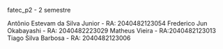 fatec_p2 - 2 semestre

Antônio Estevam da Silva Junior - RA: 2040482123054
Frederico Jun Okabayashi - RA: 2040482223029
Matheus Vieira - RA:2040482123013
Tiago Silva Barbosa - RA: 2040482123006              
